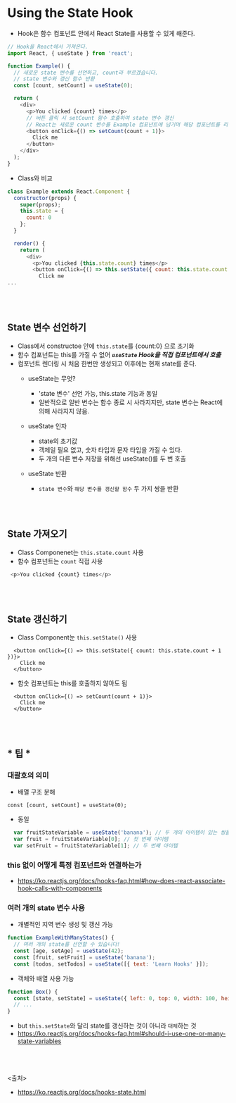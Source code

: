 # Using the State Hook
- Hook은 함수 컴포넌트 안에서 React State를 사용할 수 있게 해준다.

```javascript
// Hook을 React에서 가져온다.
import React, { useState } from 'react';

function Example() {
  // 새로운 state 변수를 선언하고, count라 부르겠습니다.
  // state 변수와 갱신 함수 반환
  const [count, setCount] = useState(0);

  return (
    <div>
      <p>You clicked {count} times</p>
      // 버튼 클릭 시 setCount 함수 호출하여 state 변수 갱신
      // React는 새로운 count 변수를 Example 컴포넌트에 넘기며 해당 컴포넌트를 리렌더링
      <button onClick={() => setCount(count + 1)}>
        Click me
      </button>
    </div>
  );
}
```

- Class와 비교

```javascript
class Example extends React.Component {
  constructor(props) {
    super(props);
    this.state = {
      count: 0
    };
  }

  render() {
    return (
      <div>
        <p>You clicked {this.state.count} times</p>
        <button onClick={() => this.setState({ count: this.state.count + 1 })}>
          Click me
...
```

<br><br>

## State 변수 선언하기
- Class에서 constructoe 안에 `this.state`를 {count:0} 으로 초기화
- 함수 컴포넌트는 this를 가질 수 없어 ***`useState` Hook을 직접 컴포넌트에서 호출***
- 컴포넌트 렌더링 시 처음 한번만 생성되고 이후에는 현재 state를 준다.
  - useState는 무엇?
    - 'state 변수' 선언 가능, this.state 기능과 동일
    - 일반적으로 일반 변수는 함수 종료 시 사라지지만, state 변수는 React에 의해 사라지지 않음.
    
  - useState 인자
    - state의 초기값
    - 객체일 필요 없고, 숫자 타입과 문자 타입을 가질 수 있다.
    - 두 개의 다른 변수 저장을 위해선 useState()를 두 번 호출
    
  - useState 반환
    - `state 변수`와 `해당 변수를 갱신할 함수` 두 가지 쌍을 반환

<br><br>
## State 가져오기
- Class Componenet는 `this.state.count` 사용
- 함수 컴포넌트는 `count` 직접 사용

```javascript
 <p>You clicked {count} times</p>
```

<br><br>
## State 갱신하기
- Class Component눈 `this.setState()` 사용

```javscript
  <button onClick={() => this.setState({ count: this.state.count + 1 })}>
    Click me
  </button>
```

- 함숫 컴포넌트는 this를 호출하지 않아도 됨

```javscript
  <button onClick={() => setCount(count + 1)}>
    Click me
  </button>
```

<br><br>

## * 팁 *

### 대괄호의 의미
- 배열 구조 분해

```javscript
const [count, setCount] = useState(0); 
```

- 동일

```javascript
  var fruitStateVariable = useState('banana'); // 두 개의 아이템이 있는 쌍을 반환
  var fruit = fruitStateVariable[0]; // 첫 번째 아이템
  var setFruit = fruitStateVariable[1]; // 두 번째 아이템
```


### this 없이 어떻게 특정 컴포넌트와 연결하는가
- https://ko.reactjs.org/docs/hooks-faq.html#how-does-react-associate-hook-calls-with-components

### 여러 개의 state 변수 사용
- 개별적인 지역 변수 생성 및 갱신 가능

```js
function ExampleWithManyStates() {
  // 여러 개의 state를 선언할 수 있습니다!
  const [age, setAge] = useState(42);
  const [fruit, setFruit] = useState('banana');
  const [todos, setTodos] = useState([{ text: 'Learn Hooks' }]);
```

- 객체와 배열 사용 가능

```javascript
function Box() {
  const [state, setState] = useState({ left: 0, top: 0, width: 100, height: 100 });
  // ...
}
```

- but `this.setState`와 달리 state를 갱신하는 것이 아니라 `대체`하는 것
- https://ko.reactjs.org/docs/hooks-faq.html#should-i-use-one-or-many-state-variables


<br><br><br>
<출처>
- https://ko.reactjs.org/docs/hooks-state.html
